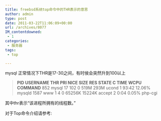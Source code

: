 ```yaml
---
title: freebsd系统top命令中的THR表示的意思
author: admin
type: post
date: 2011-03-22T11:06:09+00:00
url: /archives/8077
IM_contentdowned:
 - 1
categories:
 - 服务器
tags:
 - top

---
```

mysql 正常情况下THR是17-30之间，有时侯会突然升到100以上

> **PID USERNAME THR PRI NICE SIZE RES STATE C TIME WCPU COMMAND**
> 852 mysql 17 102 0 519M 293M ucond 1 93:42 12.06% mysqld
> 1587 www 1 4 0 65256K 15224K accept 2 0:04 0.05% php-cgi

其中thr表示“该进程所拥有的线程数。”

对于Top命令介绍请参考: